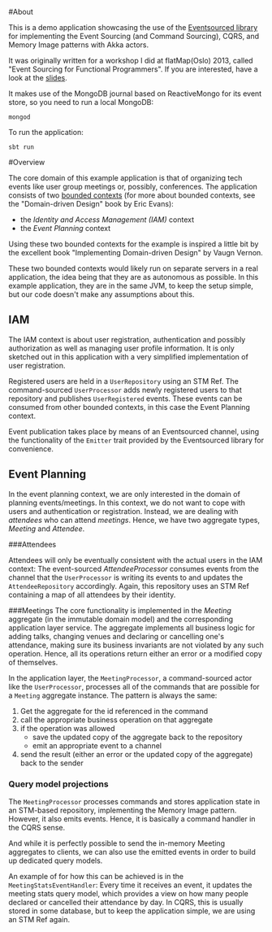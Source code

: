 #About

This is a demo application showcasing the use of the
[Eventsourced library](https://github.com/eligosource/eventsourced) for implementing the Event Sourcing (and
Command Sourcing), CQRS, and Memory Image patterns with Akka actors.

It was originally written for a workshop I did at flatMap(Oslo) 2013, called "Event Sourcing for Functional Programmers". 
If you are interested, have a look at the [slides](http://danielwestheide.com/talks/flatmap2013/slides/index.html).

It makes use of the MongoDB journal based on ReactiveMongo for its event store, so you need to run a local MongoDB:

`mongod`

To run the application: 

`sbt run`

#Overview

The core domain of this example application is that of organizing tech events like user group meetings or, possibly, conferences. The application consists of two [bounded contexts](http://dddcommunity.org/uncategorized/bounded-context/) (for more about bounded contexts, see the "Domain-driven Design" book by Eric Evans):

- the _Identity and Access Management (IAM)_ context
- the _Event Planning_ context

Using these two bounded contexts for the example is inspired a little bit by the excellent book "Implementing Domain-driven Design" by Vaugn Vernon.

These two bounded contexts would likely run on separate servers in a real application, the idea being that they are as autonomous as possible. In this example application, they are in the same JVM, to keep the setup simple, but our code doesn't make any assumptions about this.

## IAM

The IAM context is about user registration, authentication and possibly authorization as well as managing user profile information. It is only sketched out in this application with a very simplified implementation of user registration. 

Registered users are held in a `UserRepository` using an STM Ref. The command-sourced `UserProcessor` adds newly registered users to that repository and publishes `UserRegistered` events. These events can be consumed from other bounded contexts, in this case the Event Planning context. 

Event publication takes place by means of an Eventsourced channel, using the functionality of the `Emitter` trait provided by the Eventsourced library for convenience.

## Event Planning

In the event planning context, we are only interested in the domain of planning events/meetings. In this context, we do not want to cope with users and authentication or registration. Instead, we are dealing with _attendees_ who can attend _meetings_. Hence, we have two aggregate types, _Meeting_  and _Attendee_.

###Attendees

Attendees will only be eventually consistent with the actual users in the IAM context: The event-sourced _AttendeeProcessor_ consumes events from the channel that the `UserProcessor` is writing its events to and updates the `AttendeeRepository` accordingly. Again, this repository uses an STM Ref containing a map of all attendees by their identity.

###Meetings
The core functionality is implemented in the _Meeting_ aggregate (in the immutable domain model) and the corresponding application layer service. The aggregate implements all business logic for adding talks, changing venues and declaring or cancelling one's attendance, making sure its business invariants are not violated by any such operation. Hence, all its operations return either an error or a modified copy of themselves.

In the application layer, the `MeetingProcessor`, a command-sourced actor like the `UserProcessor`, processes all of the commands that are possible for a `Meeting` aggregate instance. The pattern is always the same: 

1. Get the aggregate for the id referenced in the command
2. call the appropriate business operation on that aggregate
3. if the operation was allowed
	- save the updated copy of the aggregate back to the repository 
	- emit an appropriate event to a channel
4. send the result (either an error or the updated copy of the aggregate) back to the sender

### Query model projections

The `MeetingProcessor` processes commands and stores application state in an STM-based repository, implementing the Memory Image pattern. However, it also emits events. Hence, it is basically a command handler in the CQRS sense. 

And while it is perfectly possible to send the in-memory Meeting aggregates to clients, we can also use the emitted events in order to build up dedicated query models.

An example of for how this can be achieved is in the `MeetingStatsEventHandler`: Every time it receives an event, it updates the meeting stats query model, which provides a view on how many people declared or cancelled their attendance by day. In CQRS, this is usually stored in some database, but to keep the application simple, we are using an STM Ref again.










